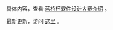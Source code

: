 具体内容，查看 [蓝桥杯软件设计大赛介绍](./蓝桥杯软件设计大赛.md) 。

最新更新，访问 [这里](https://github.com/Tabalus/BlueBridgeIntroduce) 。

